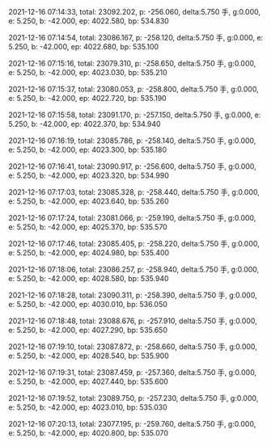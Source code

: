 2021-12-16 07:14:33, total: 23092.202, p: -256.060, delta:5.750 手, g:0.000, e: 5.250, b: -42.000, ep: 4022.580, bp: 534.830

2021-12-16 07:14:54, total: 23086.167, p: -258.120, delta:5.750 手, g:0.000, e: 5.250, b: -42.000, ep: 4022.680, bp: 535.100

2021-12-16 07:15:16, total: 23079.310, p: -258.650, delta:5.750 手, g:0.000, e: 5.250, b: -42.000, ep: 4023.030, bp: 535.210

2021-12-16 07:15:37, total: 23080.053, p: -258.800, delta:5.750 手, g:0.000, e: 5.250, b: -42.000, ep: 4022.720, bp: 535.190

2021-12-16 07:15:58, total: 23091.170, p: -257.150, delta:5.750 手, g:0.000, e: 5.250, b: -42.000, ep: 4022.370, bp: 534.940

2021-12-16 07:16:19, total: 23085.786, p: -258.140, delta:5.750 手, g:0.000, e: 5.250, b: -42.000, ep: 4023.300, bp: 535.180

2021-12-16 07:16:41, total: 23090.917, p: -256.600, delta:5.750 手, g:0.000, e: 5.250, b: -42.000, ep: 4023.320, bp: 534.990

2021-12-16 07:17:03, total: 23085.328, p: -258.440, delta:5.750 手, g:0.000, e: 5.250, b: -42.000, ep: 4023.640, bp: 535.260

2021-12-16 07:17:24, total: 23081.066, p: -259.190, delta:5.750 手, g:0.000, e: 5.250, b: -42.000, ep: 4025.370, bp: 535.570

2021-12-16 07:17:46, total: 23085.405, p: -258.220, delta:5.750 手, g:0.000, e: 5.250, b: -42.000, ep: 4024.980, bp: 535.400

2021-12-16 07:18:06, total: 23086.257, p: -258.940, delta:5.750 手, g:0.000, e: 5.250, b: -42.000, ep: 4028.580, bp: 535.940

2021-12-16 07:18:28, total: 23090.311, p: -258.390, delta:5.750 手, g:0.000, e: 5.250, b: -42.000, ep: 4030.010, bp: 536.050

2021-12-16 07:18:48, total: 23088.676, p: -257.910, delta:5.750 手, g:0.000, e: 5.250, b: -42.000, ep: 4027.290, bp: 535.650

2021-12-16 07:19:10, total: 23087.872, p: -258.660, delta:5.750 手, g:0.000, e: 5.250, b: -42.000, ep: 4028.540, bp: 535.900

2021-12-16 07:19:31, total: 23087.459, p: -257.360, delta:5.750 手, g:0.000, e: 5.250, b: -42.000, ep: 4027.440, bp: 535.600

2021-12-16 07:19:52, total: 23089.750, p: -257.230, delta:5.750 手, g:0.000, e: 5.250, b: -42.000, ep: 4023.010, bp: 535.030

2021-12-16 07:20:13, total: 23077.195, p: -259.760, delta:5.750 手, g:0.000, e: 5.250, b: -42.000, ep: 4020.800, bp: 535.070